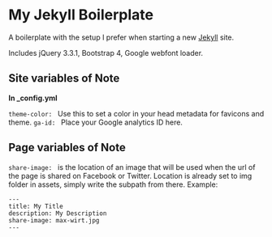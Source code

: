 # My Jekyll Boilerplate

A boilerplate with the setup I prefer when starting a new [Jekyll](https://jekyllrb.com/) site.

Includes jQuery 3.3.1, Bootstrap 4, Google webfont loader.

## Site variables of Note
**In _config.yml**

`theme-color: ` Use this to set a color in your head metadata for favicons and theme.
`ga-id: ` Place your Google analytics ID here.


## Page variables of Note

`share-image: ` is the location of an image that will be used when the url of the page is shared on Facebook or Twitter. Location is already set to img folder in assets, simply write the subpath from there. Example:

```
---
title: My Title
description: My Description
share-image: max-wirt.jpg
---
```

